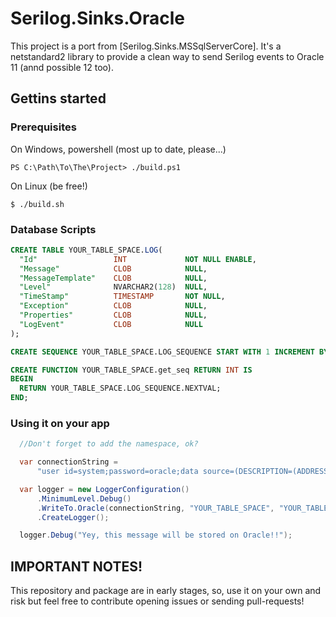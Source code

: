 # Serilog.Sinks.Oracle

This project is a port from [Serilog.Sinks.MSSqlServerCore].
It's a netstandard2 library to provide a clean way to send Serilog events to Oracle 11 (annd possible 12 too).

## Gettins started

### Prerequisites
On Windows, powershell (most up to date, please...)
```
PS C:\Path\To\The\Project> ./build.ps1
```

On Linux (be free!)
```
$ ./build.sh
```

### Database Scripts
```sql
CREATE TABLE YOUR_TABLE_SPACE.LOG(
  "Id"                 INT             NOT NULL ENABLE,
  "Message"            CLOB            NULL,
  "MessageTemplate"    CLOB            NULL,
  "Level"              NVARCHAR2(128)  NULL,
  "TimeStamp"          TIMESTAMP       NOT NULL,
  "Exception"          CLOB            NULL,
  "Properties"         CLOB            NULL,
  "LogEvent"           CLOB            NULL
);

CREATE SEQUENCE YOUR_TABLE_SPACE.LOG_SEQUENCE START WITH 1 INCREMENT BY 1;

CREATE FUNCTION YOUR_TABLE_SPACE.get_seq RETURN INT IS
BEGIN
  RETURN YOUR_TABLE_SPACE.LOG_SEQUENCE.NEXTVAL;
END;
```

### Using it on your app
```csharp
  //Don't forget to add the namespace, ok?

  var connectionString =
      "user id=system;password=oracle;data source=(DESCRIPTION=(ADDRESS_LIST=(ADDRESS=(PROTOCOL = TCP)(HOST = localhost)(PORT = 49161)))(CONNECT_DATA=(SERVICE_NAME = xe)))";

  var logger = new LoggerConfiguration()
      .MinimumLevel.Debug()
      .WriteTo.Oracle(connectionString, "YOUR_TABLE_SPACE", "YOUR_TABLE_NAME", LogEventLevel.Debug, 10, TimeSpan.FromSeconds(2))
      .CreateLogger();

  logger.Debug("Yey, this message will be stored on Oracle!!");
```

## IMPORTANT NOTES!
This repository and package are in early stages, so, use it on your own and risk but feel free to contribute opening issues or sending pull-requests!